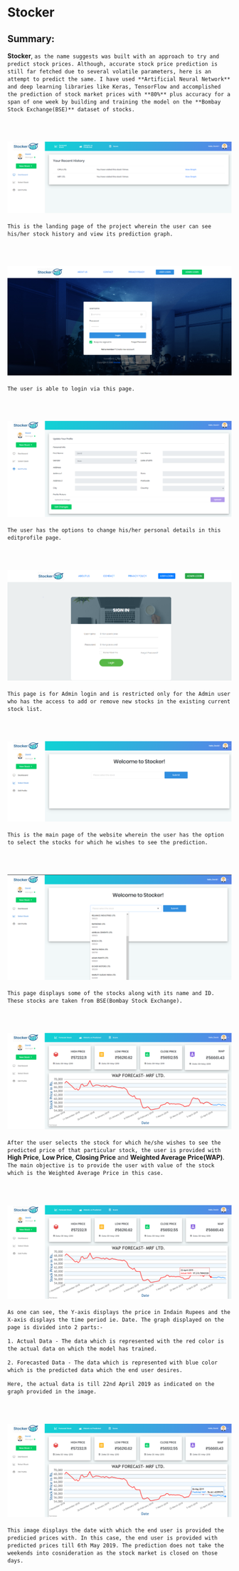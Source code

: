 # Stocker
## Summary:
**Stocker**, `as the name suggests was built with an approach to try and predict stock prices. Although, accurate stock price prediction is still far fetched due to several volatile parameters, here is an attempt to predict the same. I have used **Artificial Neural Network** and deep learning libraries like Keras, TensorFlow and accomplished the prediction of stock market prices with **80%** plus accuracy for a span of one week by building and training the model on the **Bombay Stock Exchange(BSE)** dataset of stocks.`
<br><br><br><br>

![](img/stocker_landingpage.jpg)
<br><br>
`This is the landing page of the project wherein the user can see his/her stock history and view its prediction graph.`
<br><br><br><br>

![](img/stocker_loginpage.jpg)
<br><br>
`The user is able to login via this page.`
<br><br><br><br>

![](img/stocker_editprofile.jpg)
<br><br>
`The user has the options to change his/her personal details in this editprofile page.`
<br><br><br><br>

![](img/stocker_adminlogin.jpg)
<br><br>
`This page is for Admin login and is restricted only for the Admin user who has the access to add or remove new stocks in the existing current stock list.`
<br><br><br><br>

![](img/stocker_userpage.jpg)
<br><br>
`This is the main page of the website wherein the user has the option to select the stocks for which he wishes to see the prediction.`
<br><br><br><br>

![](img/stocker_stocks.jpg)
<br><br>
`This page displays some of the stocks along with its name and ID. These stocks are taken from BSE(Bombay Stock Exchange).`
<br><br><br><br>

![](img/stocker_predictedgraph.jpg)
<br><br>
`After the user selects the stock for which he/she wishes to see the predicted price of that particular stock, the user is provided with `**High Price**, **Low Price**, **Closing Price** and **Weighted Average Price(WAP)**. `The main objective is to provide the user with value of the stock which is the Weighted Average Price in this case.`
<br><br><br><br>

![](img/stocker_actualdate.jpg)
<br><br>
`As one can see, the Y-axis displays the price in Indain Rupees and the X-axis displays the time period ie. Date. The graph displayed on the page is divided into 2 parts:-`

`1. Actual Data - The data which is represented with the red color is the actual data on which the model has trained.`

`2. Forecasted Data - The data which is represented with blue color which is the predicted data which the end user desires.`

`Here, the actual data is till 22nd April 2019 as indicated on the graph provided in the image.`
<br><br><br><br>

![](img/stocker_predicteddategraph.jpg)
<br><br>
`This image displays the date with which the end user is provided the predicied prices with. In this case, the end user is provided with predicted prices till 6th May 2019. The prediction does not take the weekends into cosnideration as the stock market is closed on those days.`
<br>

